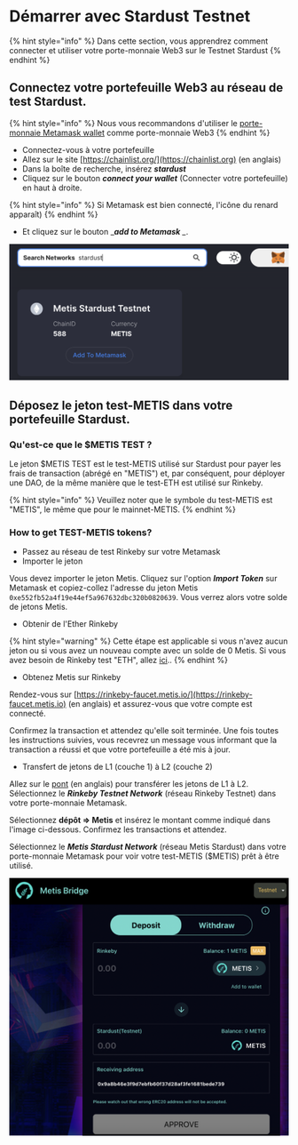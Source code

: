 # Démarrer avec Stardust Testnet

{% hint style="info" %}
Dans cette section, vous apprendrez comment connecter et utiliser votre porte-monnaie Web3 sur le Testnet Stardust
{% endhint %}

## Connectez votre portefeuille Web3 au réseau de test Stardust.

{% hint style="info" %}
Nous vous recommandons d'utiliser le [porte-monnaie Metamask wallet](./) comme porte-monnaie Web3
{% endhint %}

* Connectez-vous à votre portefeuille&#x20;
* Allez sur le site  [https://chainlist.org/](https://chainlist.org) (en anglais)
* Dans la boîte de recherche, insérez _**stardust**_&#x20;
* Cliquez sur le bouton _**connect your wallet**_ (Connecter votre portefeuille) en haut à droite.

{% hint style="info" %}
Si Metamask est bien connecté, l'icône du renard apparaît)
{% endhint %}

* Et cliquez sur le bouton \__**add to Metamask** \__.

![Ajouter le Testnet de Stardust à Metamask en utilisant chainlist.org](<../../.gitbook/assets/Schermata 2022-01-26 alle 23.17.31.png>)

## Déposez le jeton test-METIS dans votre portefeuille Stardust.

### Qu'est-ce que le $METIS TEST ?

Le jeton $METIS TEST est le test-METIS utilisé sur Stardust pour payer les frais de transaction (abrégé en "METIS") et, par conséquent, pour déployer une DAO, de la même manière que le test-ETH est utilisé sur Rinkeby.

{% hint style="info" %}
Veuillez noter que le symbole du test-METIS est "METIS", le même que pour le mainnet-METIS.
{% endhint %}

### How to get TEST-METIS tokens?

* Passez au réseau de test Rinkeby sur votre Metamask&#x20;
* Importer le jeton&#x20;

Vous devez importer le jeton Metis. Cliquez sur l'option _**Import Token**_ sur Metamask et copiez-collez l'adresse du jeton Metis `0xe552fb52a4f19e44ef5a967632dbc320b0820639`. Vous verrez alors votre solde de jetons Metis.&#x20;

* Obtenir de l'Ether Rinkeby

{% hint style="warning" %}
Cette étape est applicable si vous n'avez aucun jeton ou si vous avez un nouveau compte avec un solde de 0 Metis. Si vous avez besoin de Rinkeby test "ETH", allez [ici](getting-started-with-rinkeby-testnet.md)..
{% endhint %}

* Obtenez Metis sur Rinkeby

Rendez-vous sur [https://rinkeby-faucet.metis.io/](https://rinkeby-faucet.metis.io) (en anglais) et assurez-vous que votre compte est connecté.&#x20;

Confirmez la transaction et attendez qu'elle soit terminée. Une fois toutes les instructions suivies, vous recevrez un message vous informant que la transaction a réussi et que votre portefeuille a été mis à jour.

* Transfert de jetons de L1 (couche 1) à L2 (couche 2)

Allez sur le [pont](https://bridge.metis.io/home) (en anglais) pour transférer les jetons de L1 à L2. Sélectionnez le _**Rinkeby Testnet Network**_ (réseau Rinkeby Testnet) dans votre porte-monnaie Metamask.&#x20;

Sélectionnez **dépôt => Metis** et insérez le montant comme indiqué dans l'image ci-dessous. Confirmez les transactions et attendez.&#x20;

Sélectionnez le _**Metis Stardust Network**_ (réseau Metis Stardust) dans votre porte-monnaie Metamask pour voir votre test-METIS ($METIS) prêt à être utilisé.

![Pont métis - de L1 à L2.](<../../.gitbook/assets/Schermata 2022-01-30 alle 16.20.10 (1).png>)
